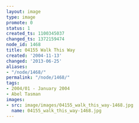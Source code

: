 ```yaml
---
layout: image
type: image
promote: 0
status: 1
created_ts: 1100345037
changed_ts: 1372159474
node_id: 1468
title: 04155 Walk This Way
created: '2004-11-13'
changed: '2013-06-25'
aliases:
- "/node/1468/"
permalink: "/node/1468/"
tags:
- 2004/01 - January 2004
- Abel Tasman
images:
- src: image/images/04155_walk_this_way-1468.jpg
  name: 04155_walk_this_way-1468.jpg
---
```


